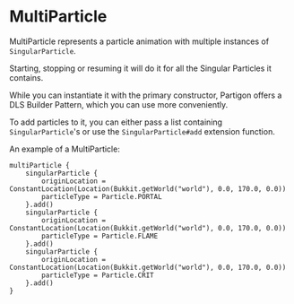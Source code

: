# MultiParticle

MultiParticle represents a particle animation with multiple instances of `SingularParticle`.

Starting, stopping or resuming it will do it for all the Singular Particles it contains.

While you can instantiate it with the primary constructor, Partigon offers a DLS Builder Pattern, which you can use more conveniently.

To add particles to it, you can either pass a list containing `SingularParticle`'s or use the `SingularParticle#add` extension function.



An example of a MultiParticle:

```
multiParticle {
    singularParticle {
        originLocation = ConstantLocation(Location(Bukkit.getWorld("world"), 0.0, 170.0, 0.0))
        particleType = Particle.PORTAL
    }.add()
    singularParticle {
        originLocation = ConstantLocation(Location(Bukkit.getWorld("world"), 0.0, 170.0, 0.0))
        particleType = Particle.FLAME
    }.add()
    singularParticle {
        originLocation = ConstantLocation(Location(Bukkit.getWorld("world"), 0.0, 170.0, 0.0))
        particleType = Particle.CRIT
    }.add()
}
```
